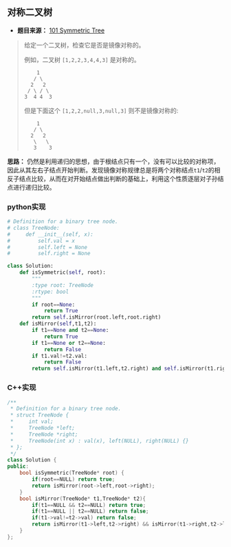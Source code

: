 ## 对称二叉树

* **题目来源：** [101 Symmetric Tree](https://leetcode-cn.com/problems/symmetric-tree/)

> 给定一个二叉树，检查它是否是镜像对称的。
>
> 例如，二叉树 `[1,2,2,3,4,4,3]` 是对称的。
>
> ```
>     1
>    / \
>   2   2
>  / \ / \
> 3  4 4  3
> ```
>
> 但是下面这个 `[1,2,2,null,3,null,3]` 则不是镜像对称的:
>
> ```
>     1
>    / \
>   2   2
>    \   \
>    3    3
> ```

**思路：** 仍然是利用递归的思想，由于根结点只有一个，没有可以比较的对称项，因此从其左右子结点开始判断。发现镜像对称规律总是将两个对称结点`t1`/`t2`的相反子结点比较，从而在对开始结点做出判断的基础上，利用这个性质逐层对子孙结点进行递归比较。

### python实现

```python
# Definition for a binary tree node.
# class TreeNode:
#     def __init__(self, x):
#         self.val = x
#         self.left = None
#         self.right = None

class Solution:
    def isSymmetric(self, root):
        """
        :type root: TreeNode
        :rtype: bool
        """
        if root==None:
            return True
        return self.isMirror(root.left,root.right)
    def isMirror(self,t1,t2):
        if t1==None and t2==None:
            return True
        if t1==None or t2==None:
            return False
        if t1.val!=t2.val:
            return False
        return self.isMirror(t1.left,t2.right) and self.isMirror(t1.right,t2.left)
```

### C++实现

```C++
/**
 * Definition for a binary tree node.
 * struct TreeNode {
 *     int val;
 *     TreeNode *left;
 *     TreeNode *right;
 *     TreeNode(int x) : val(x), left(NULL), right(NULL) {}
 * };
 */
class Solution {
public:
    bool isSymmetric(TreeNode* root) {
        if(root==NULL) return true;
        return isMirror(root->left,root->right);
    }
    bool isMirror(TreeNode* t1,TreeNode* t2){
        if(t1==NULL && t2==NULL) return true;
        if(t1==NULL || t2==NULL) return false;
        if(t1->val!=t2->val) return false;
        return isMirror(t1->left,t2->right) && isMirror(t1->right,t2->left);
    }
};
```

